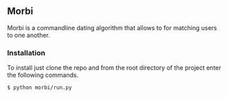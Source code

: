 ## Morbi
Morbi is a commandline dating algorithm that allows to for matching users to one another.

### Installation
To install just clone the repo and from the root directory of the project enter the following commands.
```
$ python morbi/run.py
```
